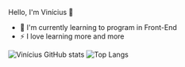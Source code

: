 Hello, I'm Vinícius 👋

- 🌱 I'm currently learning to program in Front-End
- ⚡ I love learning more and more

![Vinícius GitHub stats](https://github-readme-stats.vercel.app/api?username=ViniciusPaivaCruz&show_icons=true&theme=merko) ![Top Langs](https://github-readme-stats.vercel.app/api/top-langs/?username=ViniciusPaivaCruz&layout=compact)
